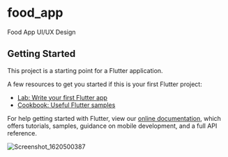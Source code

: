 # food_app

Food App UI/UX Design

## Getting Started

This project is a starting point for a Flutter application.

A few resources to get you started if this is your first Flutter project:

- [Lab: Write your first Flutter app](https://flutter.dev/docs/get-started/codelab)
- [Cookbook: Useful Flutter samples](https://flutter.dev/docs/cookbook)

For help getting started with Flutter, view our
[online documentation](https://flutter.dev/docs), which offers tutorials,
samples, guidance on mobile development, and a full API reference.

![Screenshot_1620500387](https://user-images.githubusercontent.com/39503536/117719422-e813f980-b1cc-11eb-8541-48d7f1979154.png)
